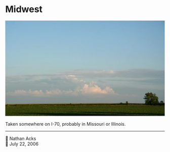 # Midwest

![A midwestern farm field at dusk. Distant thunderheads are dramatically lit by the setting sun](assets/b467cfee23742d8952245bc114b90f57.webp)

Taken somewhere on I-70, probably in Missouri or Illinois.

- - - -

<span aria-hidden="true">👤</span> Nathan Acks  
<span aria-hidden="true">📅</span> July 22, 2006
